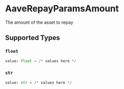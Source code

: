 # AaveRepayParamsAmount

The amount of the asset to repay


## Supported Types

### `float`

```python
value: float = /* values here */
```

### `str`

```python
value: str = /* values here */
```

